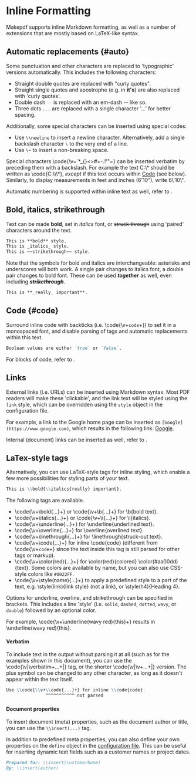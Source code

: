 # Inline Formatting

Makepdf supports inline Markdown formatting, as well as a number of extensions that are mostly based on LaTeX-like syntax.

## Automatic replacements {#auto}

Some punctuation and other characters are replaced to 'typographic' versions automatically. This includes the following characters:

- Straight double quotes are replaced with "curly quotes".
- Straight single quotes and apostrophe (e.g. in **it's**) are also replaced with 'curly quotes'.
- Double dash `--` is replaced with an em-dash -- like so.
- Three dots `...` are replaced with a single character '...' for better spacing.

Additionally, some special characters can be inserted using special codes:

- Use `\\newline` to insert a newline character. Alternatively, add a single backslash character `\` to the very end of a line.
- Use `\~` to insert a non-breaking space.

Special characters \\code{\\v=`\*_{}[]()<>#+-.!'"=} can be inserted verbatim by preceding them with a backslash. For example the text C:\\\* should be written as \\code{C:\\\\\\\*}, _except_ if this text occurs within [Code](#code) (see below). Similarly, to display measurements in feet and inches (6\'10\"), write 6\\\'10\\\".

Automatic numbering is supported within inline text as well, refer to [](#autonum).

## Bold, italics, strikethrough

Text can be made **bold**, set in _italics_ font, or ~~struck through~~ using 'paired' characters around the text.

```markdown
This is **bold** style.
This is _italics_ style.
This is ~~strikethrough~~ style.
```

Note that the symbols for bold and italics are interchangeable: asterisks and underscores will both work. A single pair changes to italics font, a double pair changes to bold font. These can be used **_together_** as well, even including **_~~strikethrough~~_**.

```markdown
This is **_really_ important**.
```

## Code {#code}

Surround inline code with backticks (i.e. \\code{\\v+`code`+}) to set it in a monospaced font, and disable parsing of tags and automatic replacements within this text.

```markdown
Boolean values are either `true` or `false`.
```

For blocks of code, refer to [](#codeblocks).

## Links

External links (i.e. URLs) can be inserted using Markdown syntax. Most PDF readers will make these 'clickable', and the link text will be styled using the `link` style, which can be overridden using the `style` object in the configuration file.

For example, a link to the Google home page can be inserted as `[Google](https://www.google.com)`, which results in the following link: [Google](https://www.google.com).

Internal (document) links can be inserted as well, refer to [](#refs).

## LaTex-style tags

Alternatively, you can use LaTeX-style tags for inline styling, which enable a few more possibilities for styling parts of your text.

```markdown
This is \\bold{\\italics{really} important}.
```

The following tags are available.

- \\code{\\v+\\bold{...}+} or \\code{\\v+\\b{...}+} for \\b{bold text}.
- \\code{\\v+\\italics{...}+} or \\code{\\v+\\i{...}+} for \\i{italics}.
- \\code{\\v+\\underline{...}+} for \\underline{underlined text}.
- \\code{\\v+\\overline{...}+} for \\overline{overlined text}.
- \\code{\\v+\\linethrough{...}+} for \\linethrough{struck-out text}.
- \\code{\\v+\\code{...}+} for inline \\code{code} (different from \\code{\\v+`code`+} since the text inside this tag is still parsed for other tags or markup).
- \\code{\\v+\\color(red){...}+} for \\color(red){colored} \\color(#aa00dd){text}. Some colors are available by name, but you can also use CSS-style colors like `#0022FF`.
- \\code{\\v+\\style(name){...}+} to apply a predefined style to a part of the text, e.g. \\style(link){link style} (not a link), or \\style(h4){Heading 4}.

Options for underline, overline, and strikethrough can be specified in brackets. This includes a line 'style' (i.e. `solid`, `dashed`, `dotted`, `wavy`, or `double`) followed by an optional color.

For example, \\code{\\v+\\underline(wavy red){this}+} results in \\underline(wavy red){this}.

#### Verbatim

To include text in the output without parsing it at all (such as for the examples shown in this document), you can use the \\code{\\v|\\verbatim+...+|} tag, or the shorter \\code{\\v|\\v+...+|} version. The plus symbol can be changed to any other character, as long as it doesn't appear within the text itself.

```markdown
Use \\code{\\v+\\code{...}+} for inline \\code{code}.
               ^^^^^^^^^^^ not parsed
```

#### Document properties

To insert document (meta) properties, such as the document author or title, you can use the `\\insert(...)` tag.

In addition to predefined meta properties, you can also define your own properties on the `define` object in the [configuration file](#config). This can be useful for inserting dynamic text fields such as a customer names or project dates.

```markdown
Prepared for: \\insert(customerName)
By: \\insert(author)
```

